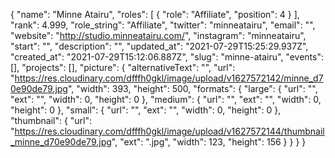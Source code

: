 {
 "name": "Minne Atairu",
 "roles": [
  {
   "role": "Affiliate",
   "position": 4
  }
 ],
 "rank": 4.999,
 "role_string": "Affiliate",
 "twitter": "minneatairu",
 "email": "",
 "website": "http://studio.minneatairu.com/",
 "instagram": "minneatairu",
 "start": "",
 "description": "",
 "updated_at": "2021-07-29T15:25:29.937Z",
 "created_at": "2021-07-29T15:12:06.887Z",
 "slug": "minne-atairu",
 "events": [],
 "projects": [],
 "picture": {
  "alternativeText": "",
  "url": "https://res.cloudinary.com/dfffh0gkl/image/upload/v1627572142/minne_d70e90de79.jpg",
  "width": 393,
  "height": 500,
  "formats": {
   "large": {
    "url": "",
    "ext": "",
    "width": 0,
    "height": 0
   },
   "medium": {
    "url": "",
    "ext": "",
    "width": 0,
    "height": 0
   },
   "small": {
    "url": "",
    "ext": "",
    "width": 0,
    "height": 0
   },
   "thumbnail": {
    "url": "https://res.cloudinary.com/dfffh0gkl/image/upload/v1627572144/thumbnail_minne_d70e90de79.jpg",
    "ext": ".jpg",
    "width": 123,
    "height": 156
   }
  }
 }
}